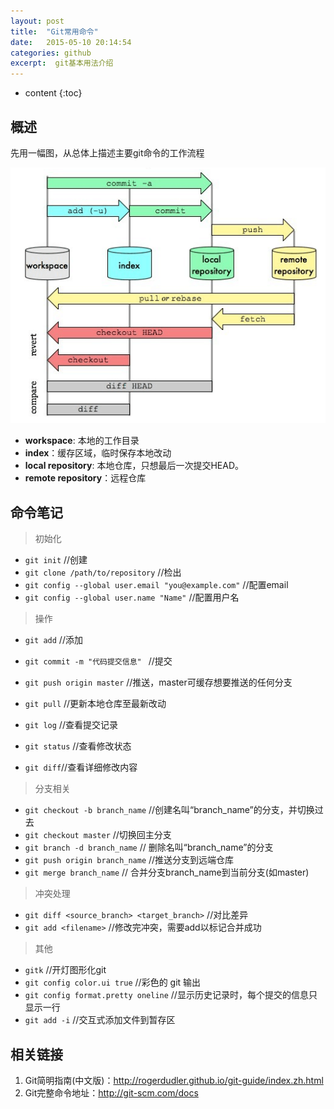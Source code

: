 ```yaml
---
layout: post
title:  "Git常用命令"
date:   2015-05-10 20:14:54
categories: github
excerpt:  git基本用法介绍
---
```


* content
{:toc}

## 概述
  
先用一幅图，从总体上描述主要git命令的工作流程 
  

  ![git](/images/git/1.png)

- **workspace**: 本地的工作目录
- **index**：缓存区域，临时保存本地改动
- **local repository**: 本地仓库，只想最后一次提交HEAD。
- **remote repository**：远程仓库

## 命令笔记

>初始化

- `git init`  //创建  
- `git clone /path/to/repository`    //检出   
-  `git config --global user.email "you@example.com"` //配置email
- `git config --global user.name "Name"` //配置用户名
   
>操作
  
- `git add`    //添加  
- `git commit -m "代码提交信息" `    //提交   
- `git push origin master`   //推送，master可缓存想要推送的任何分支  
- `git pull` //更新本地仓库至最新改动  
  
- `git log` //查看提交记录
- `git status` //查看修改状态
-  `git diff`//查看详细修改内容


>分支相关

- `git checkout -b branch_name`  //创建名叫“branch_name”的分支，并切换过去    
- `git checkout master` //切换回主分支  
- `git branch -d branch_name`  // 删除名叫“branch_name”的分支
- `git push origin branch_name`  //推送分支到远端仓库
- `git merge branch_name` // 合并分支branch_name到当前分支(如master)

>冲突处理

- `git diff <source_branch> <target_branch>` //对比差异
- `git add <filename>` //修改完冲突，需要add以标记合并成功


>其他

-  `gitk` //开灯图形化git  
- `git config color.ui true` //彩色的 git 输出  
- `git config format.pretty oneline` //显示历史记录时，每个提交的信息只显示一行  
- `git add -i` //交互式添加文件到暂存区  






## 相关链接

1. Git简明指南(中文版)：<http://rogerdudler.github.io/git-guide/index.zh.html>  
2. Git完整命令地址：<http://git-scm.com/docs>